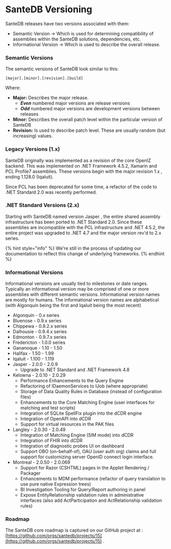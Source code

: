# SanteDB Versioning

SanteDB releases have two versions associated with them:

* Semantic Version -&gt; Which is used for determining compatibility of assemblies within the SanteDB solutions, dependencies, etc.
* Informational Version -&gt; Which is used to describe the overall release.

### Semantic Versions

The semantic versions of SanteDB look similar to this:

```text
[major].[minor].[revision].[build]
```

Where:

* **Major:** Describes the major release. 
  * _**Even**_ numbered major versions are release versions
  * _**Odd**_  numbered major versions are development versions between releases
* **Minor:** Describes the overall patch level within the particular version of SanteDB
* **Revision:** Is used to describe patch level. These are usually random \(but increasing\) values.

### Legacy Versions \(1.x\)

SanteDB originally was implemented as a revision of the core OpenIZ backend. This was implemented on .NET Framework 4.5.2, Xamarin and PCL Profile7 assemblies. These versions begin with the major revision 1.x , ending 1.128.0 \(Iqaluit\).

Since PCL has been deprecated for some time, a refactor of the code to .NET Standard 2.0 was recently performed.

### .NET Standard Versions \(2.x\)

Starting with SanteDB named version Jasper , the entire shared assembly infrastructure has been ported to .NET Standard 2.0. Since these assemblies are incompatible with the PCL infrastructure and .NET 4.5.2,  the entire project was upgraded to .NET 4.7 and the major version rev'd to 2.x series. 

{% hint style="info" %}
We're still in the process of updating our documentation to reflect this change of underlying frameworks.
{% endhint %}

### Informational Versions

Informational versions are usually tied to milestones or date ranges. Typically an informational version may be comprised of one or more assemblies with different semantic versions. Informational version names are mostly for humans. The informational version names are alphabetical \(with Algonquin being the first and Iqaluit being the most recent\) 

* Algonquin - 0.x series
* Bluenose - 0.9.x series
* Chippewa - 0.9.2.x series
* Dalhousie - 0.9.4.x series
* Edmonton - 0.9.7.x series
* Fredericton - 1.0.0 series
* Gananoque - 1.10 - 1.50 
* Halifax - 1.50 - 1.99
* Iqaluit - 1.100 - 1.119 
* Jasper - 2.0.0 - 2.0.9 
  * Upgrade to .NET Standard and .NET Framework 4.8
* Kelowna - 2.0.10 - 2.0.29
  * Performance Enhancements to the Query Engine
  * Refactoring of IDaemonServices to IJob \(where appropriate\)
  * Storage of Data Quality Rules in Database \(instead of configuration files\)
  * Enhancements to the Core Matching Engine \(user interfaces for matching and test scripts\)
  * Integration of SQLite SpellFix plugin into the dCDR engine
  * Integration of OpenAPI into dCDR
  * Support for virtual resources in the PAK files
* Langley - 2.0.30 - 2.0.49
  * Integration of Matching Engine \(SIM mode\) into dCDR
  * Integration of FHIR into dCDR
  * Integration of diagnostic probes UI on dashboard
  * Support OBO \(on-behalf-of\), OAU \(user auth org\) claims and full support for customizing server OpenID connect login interface.
* Montreal - 2.0.50 - 2.0.069
  * Support for Razor \(CSHTML\) pages in the Applet Rendering / Packager
  * Enhancements to MDM performance \(refactor of query translation to use pure native Expression trees\)
  * BI Investigation Tooling for Query/Report authoring in panel
  * Expose EntityRelationship validation rules in administrative interfaces \(also add ActParticipation and ActRelationship validation rules\)

### Roadmap

The SanteDB core roadmap is captured on our GitHub project at : [https://github.com/orgs/santedb/projects/15](https://github.com/orgs/santedb/projects/15) . 

